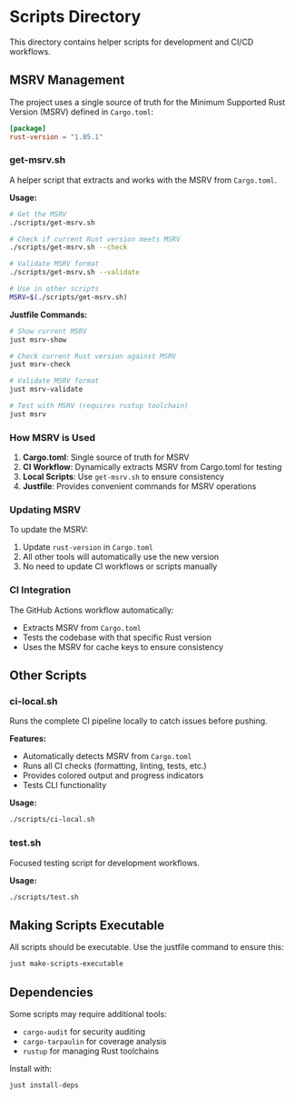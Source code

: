 # Scripts Directory

This directory contains helper scripts for development and CI/CD workflows.

## MSRV Management

The project uses a single source of truth for the Minimum Supported Rust Version (MSRV) defined in `Cargo.toml`:

```toml
[package]
rust-version = "1.85.1"
```

### get-msrv.sh

A helper script that extracts and works with the MSRV from `Cargo.toml`.

**Usage:**
```bash
# Get the MSRV
./scripts/get-msrv.sh

# Check if current Rust version meets MSRV
./scripts/get-msrv.sh --check

# Validate MSRV format
./scripts/get-msrv.sh --validate

# Use in other scripts
MSRV=$(./scripts/get-msrv.sh)
```

**Justfile Commands:**
```bash
# Show current MSRV
just msrv-show

# Check current Rust version against MSRV
just msrv-check

# Validate MSRV format
just msrv-validate

# Test with MSRV (requires rustup toolchain)
just msrv
```

### How MSRV is Used

1. **Cargo.toml**: Single source of truth for MSRV
2. **CI Workflow**: Dynamically extracts MSRV from Cargo.toml for testing
3. **Local Scripts**: Use `get-msrv.sh` to ensure consistency
4. **Justfile**: Provides convenient commands for MSRV operations

### Updating MSRV

To update the MSRV:

1. Update `rust-version` in `Cargo.toml`
2. All other tools will automatically use the new version
3. No need to update CI workflows or scripts manually

### CI Integration

The GitHub Actions workflow automatically:
- Extracts MSRV from `Cargo.toml`
- Tests the codebase with that specific Rust version
- Uses the MSRV for cache keys to ensure consistency

## Other Scripts

### ci-local.sh

Runs the complete CI pipeline locally to catch issues before pushing.

**Features:**
- Automatically detects MSRV from `Cargo.toml`
- Runs all CI checks (formatting, linting, tests, etc.)
- Provides colored output and progress indicators
- Tests CLI functionality

**Usage:**
```bash
./scripts/ci-local.sh
```

### test.sh

Focused testing script for development workflows.

**Usage:**
```bash
./scripts/test.sh
```

## Making Scripts Executable

All scripts should be executable. Use the justfile command to ensure this:

```bash
just make-scripts-executable
```

## Dependencies

Some scripts may require additional tools:
- `cargo-audit` for security auditing
- `cargo-tarpaulin` for coverage analysis
- `rustup` for managing Rust toolchains

Install with:
```bash
just install-deps
```
